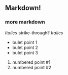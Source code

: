 ## Markdown! ##

### more markdown ##

_Italics_
<strike>strike-through?</strike>
*Italics*

 * bulet point 1
 * bulet point 2
 * bulet point 3

 1. numbered point #1
 1. numbered point #2
 
